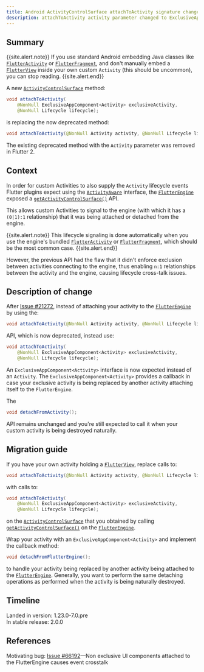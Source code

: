 ```yaml
---
title: Android ActivityControlSurface attachToActivity signature change
description: attachToActivity activity parameter changed to ExclusiveAppComponent instead of Activity
---
```


## Summary

{{site.alert.note}}
  If you use standard Android embedding Java classes like
  [`FlutterActivity`][] or [`FlutterFragment`][],
  and don't manually embed a [`FlutterView`][]
  inside your own custom `Activity` (this should be uncommon),
  you can stop reading.
{{site.alert.end}}

A new [`ActivityControlSurface`][] method:

```java
void attachToActivity(
    @NonNull ExclusiveAppComponent<Activity> exclusiveActivity,
    @NonNull Lifecycle lifecycle);
```

is replacing the now deprecated method:

```java
void attachToActivity(@NonNull Activity activity, @NonNull Lifecycle lifecycle);
```

The existing deprecated method with the `Activity`
parameter was removed in Flutter 2.

## Context

In order for custom Activities to also supply the `Activity`
lifecycle events Flutter plugins expect using the
[`ActivityAware`][] interface, the [`FlutterEngine`][]
exposed a [`getActivityControlSurface()`][] API.

This allows custom Activities to signal to the engine
(with which it has a `(0|1):1` relationship) that
it was being attached or detached from the engine.

{{site.alert.note}}
  This lifecycle signaling is done automatically when you
  use the engine's bundled [`FlutterActivity`][]
  or [`FlutterFragment`][], which should be the most
  common case.
{{site.alert.end}}

However, the previous API had the flaw that it didn't
enforce exclusion between activities connecting to
the engine, thus enabling `n:1` relationships between
the activity and the engine,
causing lifecycle cross-talk issues.

## Description of change

After [Issue #21272][], instead of attaching your activity
to the [`FlutterEngine`][] by using the:

```java
void attachToActivity(@NonNull Activity activity, @NonNull Lifecycle lifecycle);
```

API, which is now deprecated, instead use:

```java
void attachToActivity(
    @NonNull ExclusiveAppComponent<Activity> exclusiveActivity,
    @NonNull Lifecycle lifecycle);
```

An `ExclusiveAppComponent<Activity>` interface
is now expected instead of an `Activity`.
The `ExclusiveAppComponent<Activity>` provides a callback
in case your exclusive activity is being replaced by
another activity attaching itself to the `FlutterEngine`.

The

```java
void detachFromActivity();
```

API remains unchanged and you're still expected
to call it when your custom
activity is being destroyed naturally.

## Migration guide

If you have your own activity holding a
[`FlutterView`][], replace calls to:

```java
void attachToActivity(@NonNull Activity activity, @NonNull Lifecycle lifecycle);
```

with calls to:

```java
void attachToActivity(
    @NonNull ExclusiveAppComponent<Activity> exclusiveActivity,
    @NonNull Lifecycle lifecycle);
```

on the [`ActivityControlSurface`][] that you obtained by calling
[`getActivityControlSurface()`][] on the [`FlutterEngine`][].

Wrap your activity with an `ExclusiveAppComponent<Activity>`
and implement the callback method:

```java
void detachFromFlutterEngine();
```

to handle your activity being replaced by another
activity being attached to the [`FlutterEngine`][].
Generally, you want to perform the same detaching operations
as performed when the activity is being naturally destroyed.

## Timeline

Landed in version: 1.23.0-7.0.pre<br>
In stable release: 2.0.0

## References

Motivating bug: [Issue #66192][]—Non exclusive
UI components attached to the FlutterEngine causes
event crosstalk


[`ActivityAware`]: {{site.api}}/javadoc/io/flutter/embedding/engine/plugins/activity/ActivityAware.html
[`ActivityControlSurface`]: {{site.api}}/javadoc/io/flutter/embedding/engine/plugins/activity/ActivityControlSurface.html
[`FlutterActivity`]: {{site.api}}/javadoc/io/flutter/embedding/android/FlutterActivity.html
[`FlutterEngine`]: {{site.api}}/javadoc/io/flutter/embedding/engine/FlutterEngine.html
[`FlutterFragment`]: {{site.api}}/javadoc/io/flutter/embedding/android/FlutterFragment.html
[`FlutterView`]: {{site.api}}/javadoc/io/flutter/view/FlutterView.html
[`getActivityControlSurface()`]: {{site.api}}/javadoc/io/flutter/embedding/engine/FlutterEngine.html#getActivityControlSurface--
[Issue #66192]: {{site.github}}/flutter/flutter/issues/66192.
[Issue #21272]: {{site.github}}/flutter/engine/pull/21272
